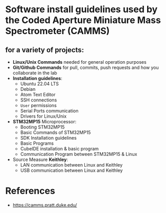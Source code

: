# Software install guidelines used by the Coded Aperture Miniature Mass Spectrometer (CAMMS)

## for a variety of projects:

- **Linux/Unix Commands** needed for general operation purposes  
- **Git/Github Commands** for pull, commits, push requests and how you collaborate in the lab 
- **Installation guidelines**: 
    - Ubuntu 22.04 LTS
    - Debian
    - Atom Text Editor
    - SSH connections
    - `User` permissions
    - Serial Ports communication  
    - Drivers for Linux/Unix
- **STM32MP15** Microprocessor:
    - Booting STM32MP15
    - Basic Commands of STM32MP15
    - SDK Installation guidelines
    - Basic Programs
    - CubeIDE installation & basic program
    - Communication Program between STM32MP15 & Linux
- Source Measure **Keithley**:
    - LAN communication between Linux and Keithley
    - USB communication between Linux and Keithley
    
# References
- https://camms.pratt.duke.edu/
